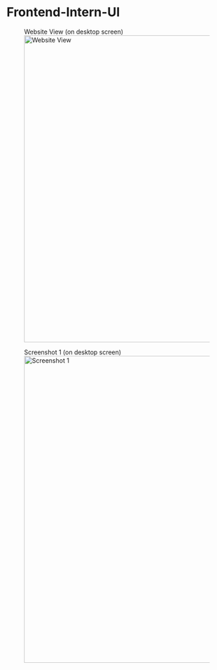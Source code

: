 # Frontend-Intern-UI
<figure>
  <figcaption>Website View (on desktop screen)</figcaption>
  <img src="images/website.gif" alt="Website View" width="700">
</figure>

<figure>
  <figcaption>Screenshot 1 (on desktop screen)</figcaption>
  <img src="C:\Users\VEERESHAM\OneDrive\Pictures\Screenshots\Screenshot 2023-10-24 175833.png" alt="Screenshot 1" width="700">
</figure>
